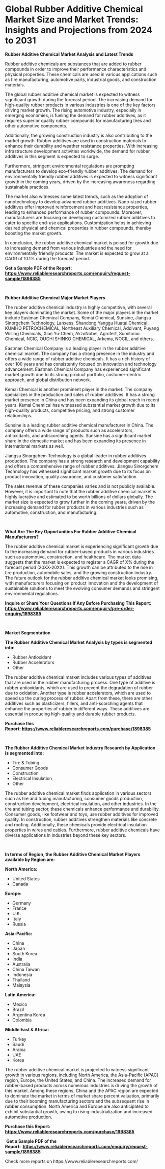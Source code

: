 <p><h1>Global Rubber Additive Chemical Market Size and Market Trends: Insights and Projections from 2024 to 2031</h1></p><p><strong>Rubber Additive Chemical Market Analysis and Latest Trends</strong></p>
<p><p>Rubber additive chemicals are substances that are added to rubber compounds in order to improve their performance characteristics and physical properties. These chemicals are used in various applications such as tire manufacturing, automotive parts, industrial goods, and construction materials.</p><p>The global rubber additive chemical market is expected to witness significant growth during the forecast period. The increasing demand for high-quality rubber products in various industries is one of the key factors driving market growth. The rising automotive industry, especially in emerging economies, is fueling the demand for rubber additives, as it requires superior quality rubber compounds for manufacturing tires and other automotive components.</p><p>Additionally, the growing construction industry is also contributing to the market growth. Rubber additives are used in construction materials to enhance their durability and weather resistance properties. With increasing infrastructure development activities worldwide, the demand for rubber additives in this segment is expected to surge.</p><p>Furthermore, stringent environmental regulations are prompting manufacturers to develop eco-friendly rubber additives. The demand for environmentally friendly rubber additives is expected to witness significant growth in the coming years, driven by the increasing awareness regarding sustainable practices.</p><p>The market also witnesses some latest trends, such as the adoption of nanotechnology to develop advanced rubber additives. Nano-sized rubber additives offer improved reinforcement and heat resistance properties, leading to enhanced performance of rubber compounds. Moreover, manufacturers are focusing on developing customized rubber additives to cater to specific end-use applications. Customization helps in achieving desired physical and chemical properties in rubber compounds, thereby boosting the market growth.</p><p>In conclusion, the rubber additive chemical market is poised for growth due to increasing demand from various industries and the need for environmentally friendly products. The market is expected to grow at a CAGR of 10.1% during the forecast period.</p></p>
<p><strong>Get a Sample PDF of the Report:&nbsp; <a href="https://www.reliableresearchreports.com/enquiry/request-sample/1898385">https://www.reliableresearchreports.com/enquiry/request-sample/1898385</a></strong></p>
<p>&nbsp;</p>
<p><strong>Rubber Additive Chemical Major Market Players</strong></p>
<p><p>The rubber additive chemical industry is highly competitive, with several key players dominating the market. Some of the major players in the market include Eastman Chemical Company, Kemai Chemical, Sunsine, Jiangsu Sinorgchem Technology, Lanxess, Shandong Yanggu Huatai Chemical, KUMHO PETROCHEMICAL, Northeast Auxiliary Chemical, Addivant, Puyang Willing Chemicals, Xian Yu-Chem, AkzoNobel, Agrofert, Sumitomo Chemical, NCIC, OUCHI SHINKO CHEMICAL, Arkema, NOCIL, and others.</p><p>Eastman Chemical Company is a leading player in the rubber additive chemical market. The company has a strong presence in the industry and offers a wide range of rubber additive chemicals. It has a rich history of over 100 years and has consistently focused on innovation and technology advancement. Eastman Chemical Company has experienced significant market growth due to its strong product portfolio, customer-centric approach, and global distribution network.</p><p>Kemai Chemical is another prominent player in the market. The company specializes in the production and sales of rubber additives. It has a strong market presence in China and has been expanding its global reach in recent years. Kemai Chemical has witnessed substantial market growth due to its high-quality products, competitive pricing, and strong customer relationships.</p><p>Sunsine is a leading rubber additive chemical manufacturer in China. The company offers a wide range of products such as accelerators, antioxidants, and antiscorching agents. Sunsine has a significant market share in the domestic market and has been expanding its presence in international markets as well.</p><p>Jiangsu Sinorgchem Technology is a global leader in rubber additives production. The company has a strong research and development capability and offers a comprehensive range of rubber additives. Jiangsu Sinorgchem Technology has witnessed significant market growth due to its focus on product innovation, quality assurance, and customer satisfaction.</p><p>The sales revenue of these companies varies and is not publicly available. However, it is important to note that the rubber additive chemical market is highly lucrative and estimated to be worth billions of dollars globally. The market size is expected to grow further in the coming years, driven by the increasing demand for rubber products in various industries such as automotive, construction, and manufacturing.</p></p>
<p>&nbsp;</p>
<p><strong>What Are The Key Opportunities For Rubber Additive Chemical Manufacturers?</strong></p>
<p><p>The rubber additive chemical market is experiencing significant growth due to the increasing demand for rubber-based products in various industries such as automotive, construction, and healthcare. The market data suggests that the market is expected to register a CAGR of X% during the forecast period (20XX-20XX). This growth can be attributed to the rise in tire production, automobile sales, and the growing construction industry. The future outlook for the rubber additive chemical market looks promising, with manufacturers focusing on product innovation and the development of sustainable solutions to meet the evolving consumer demands and stringent environmental regulations.</p></p>
<p><strong>Inquire or Share Your Questions If Any Before Purchasing This Report: <a href="https://www.reliableresearchreports.com/enquiry/pre-order-enquiry/1898385">https://www.reliableresearchreports.com/enquiry/pre-order-enquiry/1898385</a></strong></p>
<p>&nbsp;</p>
<p><strong>Market Segmentation</strong></p>
<p><strong>The Rubber Additive Chemical Market Analysis by types is segmented into:</strong></p>
<p><ul><li>Rubber Antioxidant</li><li>Rubber Accelerators</li><li>Other</li></ul></p>
<p><p>The rubber additive chemical market includes various types of additives that are used in the rubber manufacturing process. One type of additive is rubber antioxidants, which are used to prevent the degradation of rubber due to oxidation. Another type is rubber accelerators, which are used to speed up the curing process of rubber. Apart from these, there are other additives such as plasticizers, fillers, and anti-scorching agents that enhance the properties of rubber in different ways. These additives are essential in producing high-quality and durable rubber products.</p></p>
<p><strong>Purchase this Report:&nbsp;<a href="https://www.reliableresearchreports.com/purchase/1898385">https://www.reliableresearchreports.com/purchase/1898385</a></strong></p>
<p>&nbsp;</p>
<p><strong>The Rubber Additive Chemical Market Industry Research by Application is segmented into:</strong></p>
<p><ul><li>Tire & Tubing</li><li>Consumer Goods</li><li>Construction</li><li>Electrical Insulation</li><li>Other</li></ul></p>
<p><p>The rubber additive chemical market finds application in various sectors such as tire and tubing manufacturing, consumer goods production, construction development, electrical insulation, and other industries. In the tire and tubing sector, these chemicals enhance performance and durability. Consumer goods, like footwear and toys, use rubber additives for improved quality. In construction, rubber additives strengthen materials like concrete and roofing. Additionally, these chemicals provide electrical insulation properties in wires and cables. Furthermore, rubber additive chemicals have diverse applications in industries beyond these key sectors.</p></p>
<p>&nbsp;</p>
<p><strong>In terms of Region, the Rubber Additive Chemical Market Players available by Region are:</strong></p>
<p>
    <p> <strong> North America: </strong>
        <ul>
            <li>United States</li>
            <li>Canada</li>
        </ul>
        </p> 
    <p> <strong> Europe: </strong>
        <ul>
            <li>Germany</li>
            <li>France</li>
            <li>U.K.</li>
            <li>Italy</li>
            <li>Russia</li>
        </ul>
        </p> 
    <p> <strong> Asia-Pacific: </strong>
        <ul>
            <li>China</li>
            <li>Japan</li>
            <li>South Korea</li>
            <li>India</li>
            <li>Australia</li>
            <li>China Taiwan</li>
            <li>Indonesia</li>
            <li>Thailand</li>
            <li>Malaysia</li>
        </ul>
        </p> 
    <p> <strong> Latin America: </strong>
        <ul>
            <li>Mexico</li>
            <li>Brazil</li>
            <li>Argentina Korea</li>
            <li>Colombia</li>
        </ul>
        </p> 
    <p> <strong> Middle East & Africa: </strong>
        <ul>
            <li>Turkey</li>
            <li>Saudi</li>
            <li>Arabia</li>
            <li>UAE</li>
            <li>Korea</li>
        </ul>
    </p>
    </p>
<p><p>The rubber additive chemical market is projected to witness significant growth in various regions, including North America, the Asia-Pacific (APAC) region, Europe, the United States, and China. The increased demand for rubber-based products across numerous industries is driving the growth of this market. Among these regions, China and the APAC region are expected to dominate the market in terms of market share percent valuation, primarily due to their booming manufacturing sectors and the subsequent rise in rubber consumption. North America and Europe are also anticipated to exhibit substantial growth, owing to rising industrialization and increased automotive production.</p></p>
<p><strong>Purchase this Report: <a href="https://www.reliableresearchreports.com/purchase/1898385">https://www.reliableresearchreports.com/purchase/1898385</a></strong></p>
<p>&nbsp;<strong>Get a Sample PDF of the Report:&nbsp;&nbsp;<a href="https://www.reliableresearchreports.com/enquiry/request-sample/1898385">https://www.reliableresearchreports.com/enquiry/request-sample/1898385</a></strong></p>
<p><strong></strong></p>
<p>Check more reports on https://www.reliableresearchreports.com/</p>